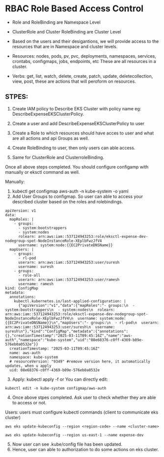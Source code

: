 # RBAC Role Based Access Control
* Role and RoleBinding are Namespace Level
* ClusterRole and Cluster RoleBinding are Cluster Level
* Based on the users and their desigantions, we will provide access to the resources that are in Namespace and cluster levels.

* Resources: nodes, pods, pv, pvc, deployments, namespaces, services, crontabs, configmaps, jobs, endpoints, etc These are all resources in a cluster.

* Verbs: get, list, watch, delete, create, patch, update, deletecollection, view, post, these are actions that will peroform on resources.


## STPES:
1. Create IAM policy to Describe EKS Cluster with policy name eg: DescribeExpenseEKSClusterPolicy.

2. Create a user and add DescribeExpenseEKSClusterPolicy to user

3. Create a Role to which resources should have acces to user and what are all actions and api Groups as well.

4. Create RoleBinding to user, then only users can able access.

5. Same for ClusterRole and ClusterroleBinding.

Once all above steps completed. You should configure configamp with manually or eksctl command as well.

Manually:
1. kubectl get configmap aws-auth -n kube-system -o yaml
2. Add User Groups to configmap. So user can able to access your described cluster based on the roles and rolebindings.
```
apiVersion: v1
data:
  mapRoles: |
    - groups:
      - system:bootstrappers
      - system:nodes
      rolearn: arn:aws:iam::537124943253:role/eksctl-expense-dev-nodegroup-spot-NodeInstanceRole-XEplbFwzJfV4
      username: system:node:{{EC2PrivateDNSName}}
  mapUsers: |
    - groups:
      - rl-pod
      userarn: arn:aws:iam::537124943253:user/suresh
      username: suresh
    - groups:
      - role-all
      userarn: arn:aws:iam::537124943253:user/ramesh
      username: ramesh
kind: ConfigMap
metadata:
  annotations:
    kubectl.kubernetes.io/last-applied-configuration: |
      {"apiVersion":"v1","data":{"mapRoles":"- groups:\n  - system:bootstrappers\n  - system:nodes\n  rolearn: arn:aws:iam::537124943253:role/eksctl-expense-dev-nodegroup-spot-NodeInstanceRole-XEplbFwzJfV4\n  username: system:node:{{EC2PrivateDNSName}}\n","mapUsers":"- groups:\n  - rl-pod\n  userarn: arn:aws:iam::537124943253:user/suresh\n  username: suresh\n"},"kind":"ConfigMap","metadata":{"annotations":{},"creationTimestamp":"2025-03-11T09:45:16Z","name":"aws-auth","namespace":"kube-system","uid":"08e68376-c0ff-4369-b09e-576eb0a0532e"}}
  creationTimestamp: "2025-03-11T09:45:16Z"
  name: aws-auth
  namespace: kube-system
  # resourceVersion: "9349" #remove version here, it automatically updates, when u apply
  uid: 08e68376-c0ff-4369-b09e-576eb0a0532e
```
3. Apply: kubectl apply -f <configmap-name>  or
You can directly edit: 
```
kubectl edit -n kube-system configmap/aws-auth
```

4. Once above stpes completed. Ask user to check whether they are able to access or not.

Users: users must configure kubectl commands (client to communicate eks cluster)
```
aws eks update-kubeconfig --region <region-code> --name <cluster-name>

aws eks update-kubeconfig --region us-east-1 --name expense-dev
```

5. Now user can see .kube/config file has been updated.
6. Hence, user can able to authorization to do some actions on eks cluster.



